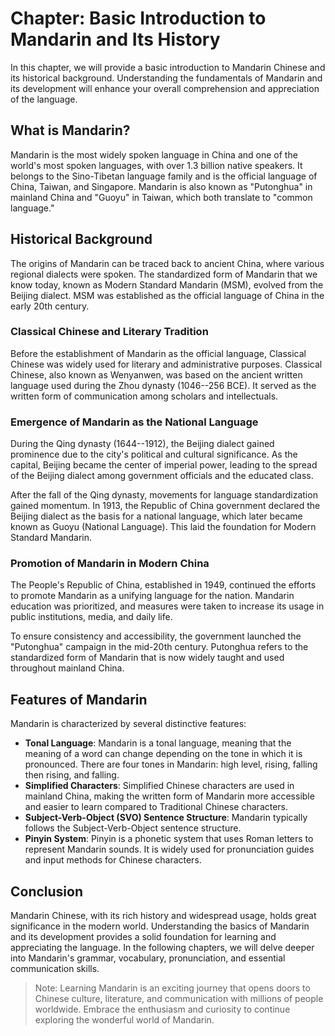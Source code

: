 Chapter: Basic Introduction to Mandarin and Its History
=======================================================

In this chapter, we will provide a basic introduction to Mandarin Chinese and its historical background. Understanding the fundamentals of Mandarin and its development will enhance your overall comprehension and appreciation of the language.

What is Mandarin?
-----------------

Mandarin is the most widely spoken language in China and one of the world's most spoken languages, with over 1.3 billion native speakers. It belongs to the Sino-Tibetan language family and is the official language of China, Taiwan, and Singapore. Mandarin is also known as "Putonghua" in mainland China and "Guoyu" in Taiwan, which both translate to "common language."

Historical Background
---------------------

The origins of Mandarin can be traced back to ancient China, where various regional dialects were spoken. The standardized form of Mandarin that we know today, known as Modern Standard Mandarin (MSM), evolved from the Beijing dialect. MSM was established as the official language of China in the early 20th century.

### Classical Chinese and Literary Tradition

Before the establishment of Mandarin as the official language, Classical Chinese was widely used for literary and administrative purposes. Classical Chinese, also known as Wenyanwen, was based on the ancient written language used during the Zhou dynasty (1046--256 BCE). It served as the written form of communication among scholars and intellectuals.

### Emergence of Mandarin as the National Language

During the Qing dynasty (1644--1912), the Beijing dialect gained prominence due to the city's political and cultural significance. As the capital, Beijing became the center of imperial power, leading to the spread of the Beijing dialect among government officials and the educated class.

After the fall of the Qing dynasty, movements for language standardization gained momentum. In 1913, the Republic of China government declared the Beijing dialect as the basis for a national language, which later became known as Guoyu (National Language). This laid the foundation for Modern Standard Mandarin.

### Promotion of Mandarin in Modern China

The People's Republic of China, established in 1949, continued the efforts to promote Mandarin as a unifying language for the nation. Mandarin education was prioritized, and measures were taken to increase its usage in public institutions, media, and daily life.

To ensure consistency and accessibility, the government launched the "Putonghua" campaign in the mid-20th century. Putonghua refers to the standardized form of Mandarin that is now widely taught and used throughout mainland China.

Features of Mandarin
--------------------

Mandarin is characterized by several distinctive features:

* **Tonal Language**: Mandarin is a tonal language, meaning that the meaning of a word can change depending on the tone in which it is pronounced. There are four tones in Mandarin: high level, rising, falling then rising, and falling.
* **Simplified Characters**: Simplified Chinese characters are used in mainland China, making the written form of Mandarin more accessible and easier to learn compared to Traditional Chinese characters.
* **Subject-Verb-Object (SVO) Sentence Structure**: Mandarin typically follows the Subject-Verb-Object sentence structure.
* **Pinyin System**: Pinyin is a phonetic system that uses Roman letters to represent Mandarin sounds. It is widely used for pronunciation guides and input methods for Chinese characters.

Conclusion
----------

Mandarin Chinese, with its rich history and widespread usage, holds great significance in the modern world. Understanding the basics of Mandarin and its development provides a solid foundation for learning and appreciating the language. In the following chapters, we will delve deeper into Mandarin's grammar, vocabulary, pronunciation, and essential communication skills.
> Note: Learning Mandarin is an exciting journey that opens doors to Chinese culture, literature, and communication with millions of people worldwide. Embrace the enthusiasm and curiosity to continue exploring the wonderful world of Mandarin.
